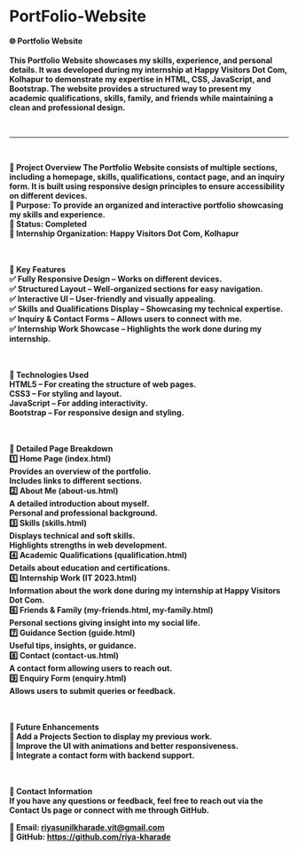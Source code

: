 # PortFolio-Website
<b>🌐 Portfolio Website</br><br>
This Portfolio Website showcases my skills, experience, and personal details. It was developed during my internship at Happy Visitors Dot Com, Kolhapur to demonstrate my expertise in HTML, CSS, JavaScript, and Bootstrap. The website provides a structured way to present my academic qualifications, skills, family, and friends while maintaining a clean and professional design.

<br><hr><br>

<b>📌 Project Overview</b>
The Portfolio Website consists of multiple sections, including a homepage, skills, qualifications, contact page, and an inquiry form. It is built using responsive design principles to ensure accessibility on different devices.
<br>
🔹 Purpose: To provide an organized and interactive portfolio showcasing my skills and experience.</br>
🔹 Status: Completed<br>
🔹 Internship Organization: Happy Visitors Dot Com, Kolhapur<br><br><br>

<b>🚀 Key Features</b><br>
✅ Fully Responsive Design – Works on different devices.<br>
✅ Structured Layout – Well-organized sections for easy navigation.<br>
✅ Interactive UI – User-friendly and visually appealing.<br>
✅ Skills and Qualifications Display – Showcasing my technical expertise.<br>
✅ Inquiry & Contact Forms – Allows users to connect with me.<br>
✅ Internship Work Showcase – Highlights the work done during my internship.<br><br><br>

<b>🎨 Technologies Used</b><br>
HTML5 – For creating the structure of web pages.<br>
CSS3 – For styling and layout.<br>
JavaScript – For adding interactivity.<br>
Bootstrap – For responsive design and styling.<br><br><br>

<b>📂 Detailed Page Breakdown</b><br>
1️⃣ Home Page (index.html)<br>
Provides an overview of the portfolio.<br>
Includes links to different sections.<br>
2️⃣ About Me (about-us.html)<br>
A detailed introduction about myself.<br>
Personal and professional background.<br>
3️⃣ Skills (skills.html)<br>
Displays technical and soft skills.<br>
Highlights strengths in web development.<br>
4️⃣ Academic Qualifications (qualification.html)<br>
Details about education and certifications.<br>
5️⃣ Internship Work (IT 2023.html)<br>
Information about the work done during my internship at Happy Visitors Dot Com.<br>
6️⃣ Friends & Family (my-friends.html, my-family.html)<br>
Personal sections giving insight into my social life.<br>
7️⃣ Guidance Section (guide.html)<br>
Useful tips, insights, or guidance.<br>
8️⃣ Contact (contact-us.html)<br>
A contact form allowing users to reach out.<br>
9️⃣ Enquiry Form (enquiry.html)<br>
Allows users to submit queries or feedback.<br><br><br>


<b>🎯 Future Enhancements</b><br>
🔸 Add a Projects Section to display my previous work.<br>
🔸 Improve the UI with animations and better responsiveness.<br>
🔸 Integrate a contact form with backend support.<br><br><br>


<b>📩 Contact Information</b><br>
If you have any questions or feedback, feel free to reach out via the Contact Us page or connect with me through GitHub.<br>

📧 Email: riyasunilkharade.vit@gmail.com<br>
🔗 GitHub: https://github.com/riya-kharade<br>

